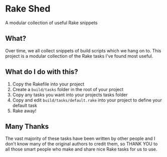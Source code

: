 Rake Shed
=========
A modular collection of useful Rake snippets

What?
-----
Over time, we all collect snippets of build scripts which we hang on to. This project is a modular collection of the Rake tasks I've found most useful.

What do I do with this?
-----------------------
1. Copy the Rakefile into your project
2. Create a `build/tasks` folder in the root of your project
3. Copy any tasks you want into your projects tasks folder
4. Copy and edit `build/tasks/default.rake` into your project to define your default task
5. Rake away!

Many Thanks
-----------
The vast majority of these tasks have been written by other people and I don't know many of the original authors to credit them, so THANK YOU to all those smart people who make and share nice Rake tasks for us to use.
